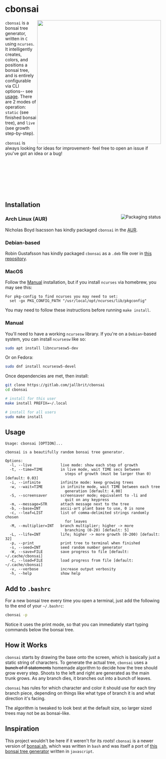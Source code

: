 # cbonsai

<img src="https://i.imgur.com/rnqJx3P.gif" align="right" width="400px">

`cbonsai` is a bonsai tree generator, written in `C` using `ncurses`. It intelligently creates, colors, and positions a bonsai tree, and is entirely configurable via CLI options-- see [usage](#usage). There are 2 modes of operation: `static` (see finished bonsai tree), and `live` (see growth step-by-step).

`cbonsai` is always looking for ideas for improvement- feel free to open an issue if you've got an idea or a bug!

<br>
<br>
<br>
<br>
<br>
<br>

## Installation

<a href="https://repology.org/project/cbonsai/versions">
    <img src="https://repology.org/badge/vertical-allrepos/cbonsai.svg" alt="Packaging status" align="right">
</a>

### Arch Linux (AUR)

Nicholas Boyd Isacsson has kindly packaged `cbonsai` in the [AUR](https://aur.archlinux.org/packages/cbonsai/).

### Debian-based

Robin Gustafsson has kindly packaged `cbonsai` as a `.deb` file over in [this repository](https://gitlab.com/rgson/debian_cbonsai/-/packages).

### MacOS

Follow the [Manual](#manual) installation, but if you install `ncurses` via homebrew, you may see this:

```
For pkg-config to find ncurses you may need to set:
  set -gx PKG_CONFIG_PATH "/usr/local/opt/ncurses/lib/pkgconfig"
```

You may need to follow these instructions before running `make install`.

### Manual

You'll need to have a working `ncursesw` library. If you're on a `Debian`-based system, you can install `ncursesw` like so:

```bash
sudo apt install libncursesw5-dev
```

Or on Fedora:

```bash
sudo dnf install ncursesw5-devel
```

Once dependencies are met, then install:

```bash
git clone https://gitlab.com/jallbrit/cbonsai
cd cbonsai

# install for this user
make install PREFIX=~/.local

# install for all users
sudo make install
```

## Usage

```
Usage: cbonsai [OPTION]...

cbonsai is a beautifully random bonsai tree generator.

Options:
  -l, --live             live mode: show each step of growth
  -t, --time=TIME        in live mode, wait TIME secs between
                           steps of growth (must be larger than 0) [default: 0.03]
  -i, --infinite         infinite mode: keep growing trees
  -w, --wait=TIME        in infinite mode, wait TIME between each tree
                           generation [default: 4.00]
  -S, --screensaver      screensaver mode; equivalent to -li and
                           quit on any keypress
  -m, --message=STR      attach message next to the tree
  -b, --base=INT         ascii-art plant base to use, 0 is none
  -c, --leaf=LIST        list of comma-delimited strings randomly chosen
                           for leaves
  -M, --multiplier=INT   branch multiplier; higher -> more
                           branching (0-20) [default: 5]
  -L, --life=INT         life; higher -> more growth (0-200) [default: 32]
  -p, --print            print tree to terminal when finished
  -s, --seed=INT         seed random number generator
  -W, --save=FILE        save progress to file [default: ~/.cache/cbonsai]
  -C, --load=FILE        load progress from file [default: ~/.cache/cbonsai]
  -v, --verbose          increase output verbosity
  -h, --help             show help
```

## Add to `.bashrc`

For a new bonsai tree every time you open a terminal, just add the following to the end of your `~/.bashrc`:

```bash
cbonsai -p
```

Notice it uses the print mode, so that you can immediately start typing commands below the bonsai tree.

## How it Works

`cbonsai` starts by drawing the base onto the screen, which is basically just a static string of characters. To generate the actual tree, `cbonsai` uses a ~~bunch of if statements~~ homemade algorithm to decide how the tree should grow every step. Shoots to the left and right are generated as the main trunk grows. As any branch dies, it branches out into a bunch of leaves.

`cbonsai` has rules for which character and color it should use for each tiny branch piece, depending on things like what type of branch it is and what direction it's facing.

The algorithm is tweaked to look best at the default size, so larger sized trees may not be as bonsai-like.

## Inspiration

This project wouldn't be here if it weren't for its *roots*! `cbonsai` is a newer version of  [bonsai.sh](https://gitlab.com/jallbrit/bonsai.sh), which was written in `bash` and was itself a port of [this bonsai tree generator](https://avelican.github.io/bonsai/) written in `javascript`.

